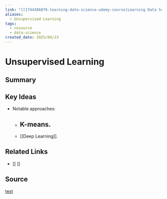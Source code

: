```yaml
---
link: "[[1744386076-learning-data-science-udemy-course|Learning Data Science Udemy Course]]"
aliases:
  - Unsupervised Learning
tags:
  - resource
  - data-science
created_date: 2025/04/23
---
```

# Unsupervised Learning
## Summary

## Key Ideas
- Notable approaches:
	- K-means.
		- 
	- [[Deep Learning]].
## Related Links
- [[ ]]
## Source
[text](url) 